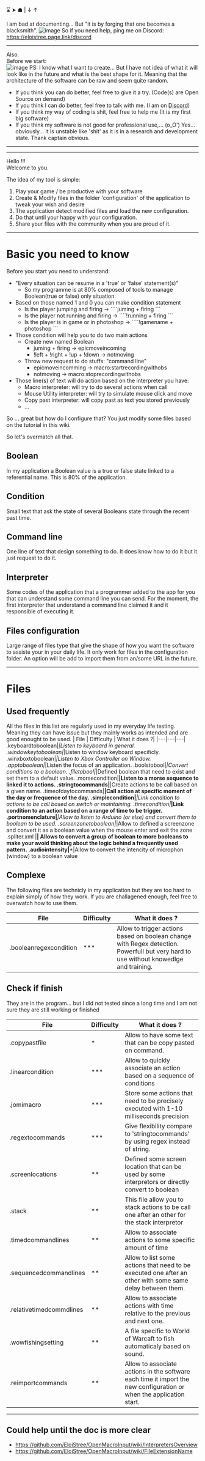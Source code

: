 ⌛ ➤ ☗ |  ↓ ↑

I am bad at documenting...
But "it is by forging that one becomes a blacksmith".
![image](https://user-images.githubusercontent.com/20149493/108693658-5f0af180-74fe-11eb-8316-79a332ea911f.png)
So if you need help, ping me on Discord:
https://eloistree.page.link/discord


------------------

Also.  
Before we start:  
![image](https://user-images.githubusercontent.com/20149493/108714894-6dff9d00-751a-11eb-873a-1b5ff3075286.png)
PS: I know what I want to create... But I have not idea of what it will look like in the future and what is the best shape for it. Meaning that the architecture of the software can be raw and seem quite random.
- If you think you can do better, feel free to give it a try. (Code(s) are Open Source on demand) 
- If you think I can do better, feel free to talk with me.  (I am on [Discord](eloistree.page.link/discord))
- If you think my way of coding is shit, feel free to help me (It is my first big software)
- If you think my software is not good for professional use,... (o_O') Yes... obviously... it is unstable like 'shit' as it is in a research and development state. Thank captain obvious. 

------------------

------------------

Hello !!!  
Welcome to you.   

The idea of my tool is simple:
1. Play your game / be productive with your software
1. Create & Modify files in the folder 'configuration' of the application to tweak your wish and desire
2. The application detect modified files and load the new configuration.
3. Do that until your happy with your configuration.
4. Share your files with the community when you are proud of it.


----------------------------

# Basic you need to know
Before you start you need to understand:
- "Every situation can be resume in a 'true' or 'false' statement(s)"
  - So my programme is at 80% composed of tools to manage Boolean(true or false) only situation.
- Based on those named 1 and 0 you can make condition statement
  - Is the player jumping and firing ->  ````juming + firing ```
  - Is the player not running  and firing ->  ````!running + firing ```
  - Is the player is in game or in photoshop ->  ````!gamename + photoshop ```
- Those condition will help you to do two main actions
  - Create new named Boolean
    - juming + firing -> epicmoveincoming
    - !left + !right + !up + !down -> notmoving
  - Throw new request to do stuffs: "command line"
    - epicmoveincomming -> macro:startrecordingwithobs
    - notmoving -> macro:stoprecordingwithobs
- Those line(s) of text will do action based on the interpreter you have:
  - Macro interpreter: will try to do several actions when call
  - Mouse Utility interpreter: will try to simulate mouse click and move
  - Copy past interpreter: will copy past as text you stored previously
  - ...

So ... great but how do I configure that?
You just modify some files based on the tutorial in this wiki.

So let's overmatch all that.


## Boolean
In my application a Boolean value is a true or false state linked to a referential name. This is 80% of the application.

## Condition
Small text that ask the state of several Booleans state through the recent past time.

## Command line
One line of text that design something to do. It does know how to do it but it just request to do it. 

## Interpreter
Some codes of the application that a programmer added to the app for you that can understand some command line you can send. For the moment, the first interpreter that understand a command line claimed it and it responsible of executing it.

## Files configuration

Large range of files type that give the shape of how you want the software to assiste your in your daily life.
It only work for files in the configuration folder. An option will be add to import them from an/some URL in the future.

----------------------

# Files
## Used frequently
All the files in this list are regularly used in my everyday life testing.
Meaning they can have issue but they mainly works as intended and are good enought to be used.
|  File | Difficulty   |  What it does ?|
|---|---|---|
.keyboardtoboolean|*|Listen to keyboard in general.
.windowkeytoboolean|*|Listen to window keyboard specificly.
.winxboxtoboolean|*|Listen to Xbox Controller on Window.
.apptoboolean|*|Listen the focus of an application.
.boolstobool|*|Convert conditions to a boolean.
.filetobool|*|Defined boolean that need to exist and set them to a default value.
.morsecondition|**|Listen to a morse sequence to linked it to actions.
.stringtocommands|**|Create actions to be call based on a given name.
.timeofdaytocommands|**|Call action at specific moment of the day or frequence of the day.
.simplecondition|***|Link condition to actions to be call based on switch or maintaining.
.timecondition|***|Link condition to an action based on a range of time to be trigger.
.portnomenclature|***|Allow to listen to Arduino (or else) and convert them to boolean to be used.
.screenzonetoboolean|*|Allow to defined a screenzone and convert it as a boolean value when the mouse enter and exit the zone
.spliter.xml |**| Allows to convert a group of boolean to more booleans to make your avoid thinking about the logic behind a frequently used pattern.
.audiointensity|***|Allow to convert the intencity of microphon (window) to a boolean value

## Complexe
The following files are technicly in my application but they are too hard to explain simply of how they work. If you are challagened enough, feel free to overwatch how to use them.

|  File | Difficulty   |  What it does ?|
|---|---|---|
.booleanregexcondition|***|Allow to trigger actions based on boolean change with Regex detection. Powerfull but very hard to use without knowedlge and training. 

## Check if finish
They are in the program... but I did not tested since a long time and I am not sure they are still working or finished

|  File | Difficulty   |  What it does ?|
|---|---|---|
.copypastfile|*|Allow to have some text that can be copy pasted on command.
.linearcondition|***|Allow to quickly associate an action based on a sequence of conditions
.jomimacro|***|Store some actions that need to be precisely executed with 1-10 milliseconds precision
.regextocommands|***|Give flexibility compare to 'stringtocommands' by using regex instead of string.
.screenlocations|**|Defined some screen location that can be used by some interpretors or directly convert to boolean
.stack|**|This file allow you to stack actions to be call one after an other for the stack interpretor
.timedcommandlines|**|Allow to associate actions to some specific amount of time
.sequencedcommandlines|**|Allow to list some actions that need to be executed one after an other with some same delay between them.
.relativetimedcommdlines|**|Allow to associate actions with time relative to the previous and next one.
.wowfishingsetting|**|A file specific to World of Warcaft to fish automaticaly based on sound.
.reimportcommands|**| Allow to associate actions in the software each time it import the new configuration or when the application start.

------------------------------

## Could help until the doc is more clear
 
- https://github.com/EloiStree/OpenMacroInput/wiki/InterpretersOverview
- https://github.com/EloiStree/OpenMacroInput/wiki/FileExtensionName
